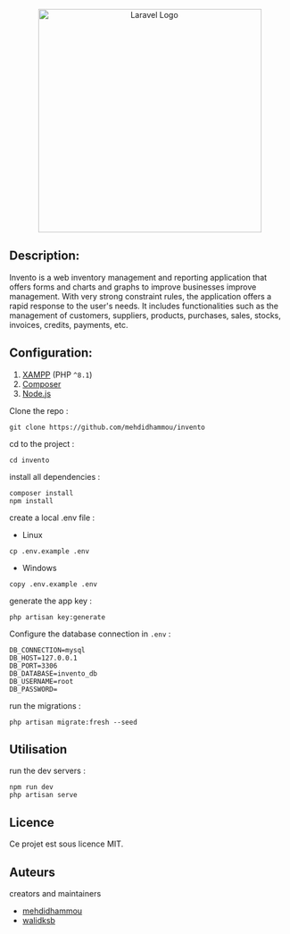 <p align="center">
    <a href="https://laravel.com" target="_blank">
        <img src="https://raw.githubusercontent.com/laravel/art/master/logo-lockup/5%20SVG/2%20CMYK/1%20Full%20Color/laravel-logolockup-cmyk-red.svg" width="400" alt="Laravel Logo">
    </a>
</p>

## Description:

Invento is a web inventory management and reporting application that offers forms and charts and graphs to improve businesses improve management.
With very strong constraint rules, the application offers a rapid response to the user's needs. It includes functionalities such as the management of customers, suppliers, products, purchases, sales, stocks, invoices, credits, payments, etc.

## Configuration:

1.   [XAMPP](https://www.apachefriends.org/download.html) (PHP `^8.1`)
2.   [Composer](https://getcomposer.org/download/)
3.   [Node.js](https://nodejs.org/en/download/)

Clone the repo :

```
git clone https://github.com/mehdidhammou/invento
```

cd to the project :

```
cd invento
```

install all dependencies :

```
composer install
npm install
```

create a local .env file :

- Linux

```
cp .env.example .env
```

- Windows

```
copy .env.example .env
```

generate the app key :

```
php artisan key:generate
```

Configure the database connection in `.env` :

```
DB_CONNECTION=mysql
DB_HOST=127.0.0.1
DB_PORT=3306
DB_DATABASE=invento_db
DB_USERNAME=root
DB_PASSWORD=
```

run the migrations :

```
php artisan migrate:fresh --seed
```

## Utilisation

run the dev servers :

```
npm run dev
php artisan serve
```

## Licence

Ce projet est sous licence MIT.

## Auteurs

creators and maintainers

-   [mehdidhammou](https://github.com/mehdidhammou)
-   [walidksb](https://github.com/walidksb)
